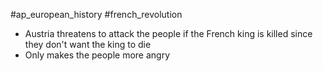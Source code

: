 #ap_european_history #french_revolution 

- Austria threatens to attack the people if the French king is killed since they don't want the king to die
- Only makes the people more angry
